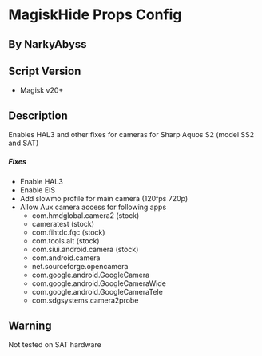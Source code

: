  # MagiskHide Props Config
## By NarkyAbyss

## Script Version
- Magisk v20+

## Description
Enables HAL3 and other fixes for cameras for Sharp Aquos S2 (model SS2 and SAT)

##### Fixes
- Enable HAL3
- Enable EIS
- Add slowmo profile for main camera (120fps 720p)
- Allow Aux camera access for following apps
	- com.hmdglobal.camera2 (stock)
	- cameratest (stock)
	- com.fihtdc.fqc (stock)
	- com.tools.alt (stock)
	- com.siui.android.camera (stock)
	- com.android.camera
	- net.sourceforge.opencamera
	- com.google.android.GoogleCamera
	- com.google.android.GoogleCameraWide
	- com.google.android.GoogleCameraTele
	- com.sdgsystems.camera2probe

## Warning
Not tested on SAT hardware
